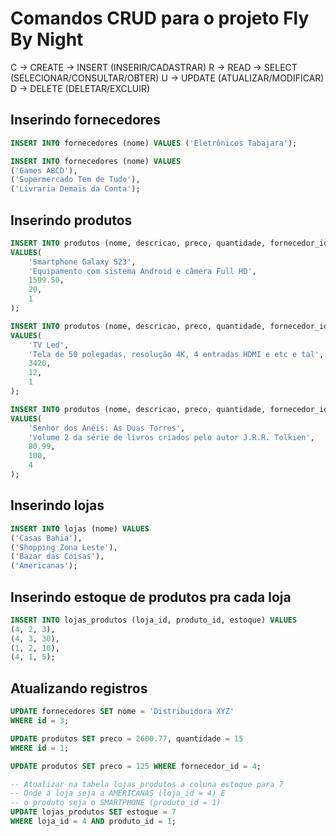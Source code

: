 # Comandos CRUD para o projeto Fly By Night

C -> CREATE -> INSERT (INSERIR/CADASTRAR)
R -> READ -> SELECT (SELECIONAR/CONSULTAR/OBTER)
U -> UPDATE (ATUALIZAR/MODIFICAR)
D -> DELETE (DELETAR/EXCLUIR)

## Inserindo fornecedores

```sql
INSERT INTO fornecedores (nome) VALUES ('Eletrônicos Tabajara');

INSERT INTO fornecedores (nome) VALUES
('Games ABCD'),
('Supermercado Tem de Tudo'),
('Livraria Demais da Conta');
```

## Inserindo produtos

```sql
INSERT INTO produtos (nome, descricao, preco, quantidade, fornecedor_id)
VALUES(
    'Smartphone Galaxy S23',
    'Equipamento com sistema Android e câmera Full HD',
    1599.50,
    20,
    1
);

INSERT INTO produtos (nome, descricao, preco, quantidade, fornecedor_id)
VALUES(
    'TV Led',
    'Tela de 50 polegadas, resolução 4K, 4 entradas HDMI e etc e tal',
    3420,
    12,
    1
);

INSERT INTO produtos (nome, descricao, preco, quantidade, fornecedor_id)
VALUES(
    'Senhor dos Anéis: As Duas Torres',
    'Volume 2 da série de livros criados pelo autor J.R.R. Tolkien',
    80.99,
    100,
    4
);
```

## Inserindo lojas

```sql
INSERT INTO lojas (nome) VALUES
('Casas Bahia'),
('Shopping Zona Leste'),
('Bazar das Coisas'),
('Americanas');
```

## Inserindo estoque de produtos pra cada loja

```sql
INSERT INTO lojas_produtos (loja_id, produto_id, estoque) VALUES
(4, 2, 3),
(4, 3, 30),
(1, 2, 10),
(4, 1, 5);
```

## Atualizando registros

```sql
UPDATE fornecedores SET nome = 'Distribuidora XYZ'
WHERE id = 3;

UPDATE produtos SET preco = 2600.77, quantidade = 15
WHERE id = 1;

UPDATE produtos SET preco = 125 WHERE fornecedor_id = 4;

-- Atualizar na tabela lojas_produtos a coluna estoque para 7
-- Onde a loja seja a AMERICANAS (loja_id = 4) E
-- o produto seja o SMARTPHONE (produto_id = 1)
UPDATE lojas_produtos SET estoque = 7
WHERE loja_id = 4 AND produto_id = 1;
```


